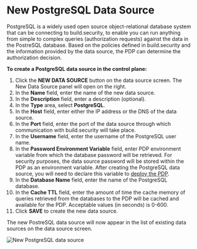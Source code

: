 # New PostgreSQL Data Source

PostgreSQL is a widely used open source object-relational database system that can be connecting to build.security, to enable you can run anything from simple to complex queries \(authorization requests\) against the data in the PostreSQL database. Based on the policies defined in build.security and the information provided by the data source, the PDP can determine the authorization decision.

**To create a PostgreSQL data source in the control plane:**

1. Click the **NEW DATA SOURCE** button on the data source screen. The New Data Source panel will open on the right.
2. In the **Name** field, enter the name of the new data source.
3. In the **Description** field, enter a description \(optional\).
4. In the **Type** area, select **PostgreSQL**.
5. In the **Host** field, enter either the IP address or the DNS of the data source.
6. In the **Port** field, enter the port of the data source through which communication with build.security will take place.
7. In the **Username** field, enter the username of the PostgreSQL user name.
8. In the **Password Environment Variable** field, enter PDP environment variable from which the database password will be retrieved. For security purposes, the data source password will be stored within the PDP as an environment variable. After creating the PostgreSQL data source, you will need to declare this variable to [deploy the PDP](https://docs.build.security/docs/deploying-a-pdp).
9. In the **Database Name** field, enter the name of the PostgreSQL database.
10. In the **Cache TTL** field, enter the amount of time the cache memory of queries retrieved from the databases to the PDP will be cached and available for the PDP. Acceptable values \(in seconds\) is 0-600.
11. Click **SAVE** to create the new data source.

The new PostreSQL data source will now appear in the list of existing data sources on the data source screen.

![New PostgreSQL data source](https://files.readme.io/ce23f99-new_postgres.PNG)



